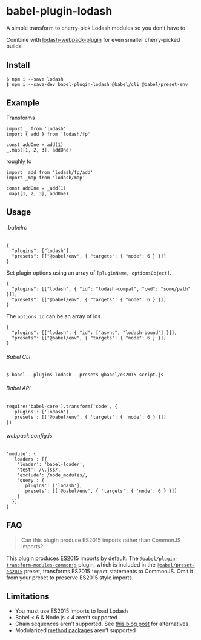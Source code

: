 babel-plugin-lodash
===================

A simple transform to cherry-pick Lodash modules so you don’t have to.

Combine with [lodash-webpack-plugin](https://www.npmjs.com/package/lodash-webpack-plugin) for even smaller cherry-picked builds!

Install
-------

    $ npm i --save lodash
    $ npm i --save-dev babel-plugin-lodash @babel/cli @babel/preset-env

Example
-------

Transforms

    import _ from 'lodash'
    import { add } from 'lodash/fp'

    const addOne = add(1)
    _.map([1, 2, 3], addOne)

roughly to

    import _add from 'lodash/fp/add'
    import _map from 'lodash/map'

    const addOne = _add(1)
    _map([1, 2, 3], addOne)

Usage
-----

###### .babelrc

    {
      "plugins": ["lodash"],
      "presets": [["@babel/env", { "targets": { "node": 6 } }]]
    }

Set plugin options using an array of `[pluginName, optionsObject]`.

    {
      "plugins": [["lodash", { "id": "lodash-compat", "cwd": "some/path" }]],
      "presets": [["@babel/env", { "targets": { "node": 6 } }]]
    }

The `options.id` can be an array of ids.

    {
      "plugins": [["lodash", { "id": ["async", "lodash-bound"] }]],
      "presets": [["@babel/env", { "targets": { "node": 6 } }]]
    }

###### Babel CLI

    $ babel --plugins lodash --presets @babel/es2015 script.js

###### Babel API

    require('babel-core').transform('code', {
      'plugins': ['lodash'],
      'presets': [['@babel/env', { 'targets': { 'node': 6 } }]]
    })

###### webpack.config.js

    'module': {
      'loaders': [{
        'loader': 'babel-loader',
        'test': /\.js$/,
        'exclude': /node_modules/,
        'query': {
          'plugins': ['lodash'],
          'presets': [['@babel/env', { 'targets': { 'node': 6 } }]]
        }
      }]
    }

FAQ
---

> Can this plugin produce ES2015 imports rather than CommonJS imports?

This plugin produces ES2015 imports by default. The [`@babel/plugin-transform-modules-commonjs`](https://www.npmjs.com/package/@babel/plugin-transform-modules-commonjs) plugin, which is included in the [`@babel/preset-es2015`](https://www.npmjs.com/package/@babel/preset-es2015) preset, transforms ES2015 `import` statements to CommonJS. Omit it from your preset to preserve ES2015 style imports.

Limitations
-----------

-   You must use ES2015 imports to load Lodash
-   Babel &lt; 6 & Node.js &lt; 4 aren’t supported
-   Chain sequences aren’t supported. See [this blog post](https://medium.com/making-internets/why-using-chain-is-a-mistake-9bc1f80d51ba) for alternatives.
-   Modularized [method packages](https://www.npmjs.com/browse/keyword/lodash-modularized) aren’t supported
